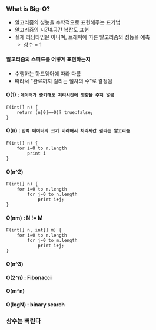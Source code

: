 ### What is Big-O?
- 알고리즘의 성능을 수학적으로 표현해주는 표기법
- 알고리즘의 시간&공간 복잡도 표현
- 실제 러닝타임은 아니며, 트래픽에 따른 알고리즘의 성능을 예측
  - 상수 = 1

#### 알고리즘의 스피드를 어떻게 표현하는지
- 수행하는 하드웨어에 따라 다름
- 따라서 "완료까지 걸리는 절차의 수"로 결정됨

#### O(1) : `데이터가 증가해도 처리시간에 영향을 주지 않음`
```
F(int[] n) {
    return (n[0]==0)? true:false;
}
```

#### O(n) : `입력 데이터의 크기 비례해서 처리시간 걸리는 알고리즘`
```
F(int[] n) {
    for i=0 to n.length
        print i
}
```

#### O(n^2)
```
F(int[] n) {
    for i=0 to n.length
        for j=0 to n.length
            print i+j;
}
```

#### O(nm) : N != M
```
F(int[] n, int[] m) {
    for i=0 to n.length
        for j=0 to m.length
            print i+j;
}
```

#### O(n^3)

#### O(2^n) : Fibonacci
#### O(m^n)
#### O(logN) : binary search

### 상수는 버린다
